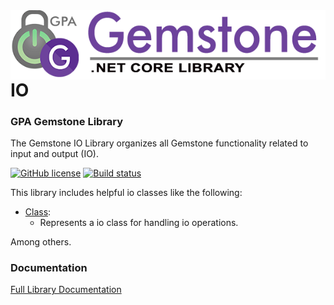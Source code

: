 <img align="right" src="img/gemstone-wide-600.png" alt="gemstone logo">

# IO
### GPA Gemstone Library

The Gemstone IO Library organizes all Gemstone functionality related to input and output (IO).

[![GitHub license](https://img.shields.io/github/license/gemstone/io?color=4CC61E)](https://github.com/gemstone/io/blob/master/LICENSE)
[![Build status](https://ci.appveyor.com/api/projects/status/ury75mtaq7tj1sp0?svg=true)](https://ci.appveyor.com/project/ritchiecarroll/io)

This library includes helpful io classes like the following:

* [Class](https://gemstone.github.io/io/help/html/T_gemstone_io_Class.htm):
  * Represents a io class for handling io operations.

Among others.

### Documentation
[Full Library Documentation](https://gemstone.github.io/io/help)
